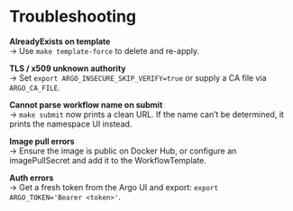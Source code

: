 # Troubleshooting

**AlreadyExists on template**  
→ Use `make template-force` to delete and re-apply.

**TLS / x509 unknown authority**  
→ Set `export ARGO_INSECURE_SKIP_VERIFY=true` or supply a CA file via `ARGO_CA_FILE`.

**Cannot parse workflow name on submit**  
→ `make submit` now prints a clean URL. If the name can’t be determined, it prints the namespace UI instead.

**Image pull errors**  
→ Ensure the image is public on Docker Hub, or configure an imagePullSecret and add it to the WorkflowTemplate.

**Auth errors**  
→ Get a fresh token from the Argo UI and export: `export ARGO_TOKEN='Bearer <token>'`.
